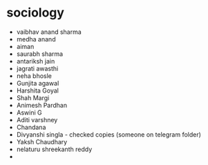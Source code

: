 # sociology
- vaibhav anand sharma
- medha anand
- aiman 
- saurabh sharma 
- antariksh jain
- jagrati awasthi
- neha bhosle
- Gunjita agawal
- Harshita Goyal
- Shah Margi
- Animesh Pardhan
- Aswini G 
- Aditi varshney
- Chandana
- Divyanshi singla - checked copies (someone on telegram folder)
- Yaksh Chaudhary
- nelaturu shreekanth reddy
- 